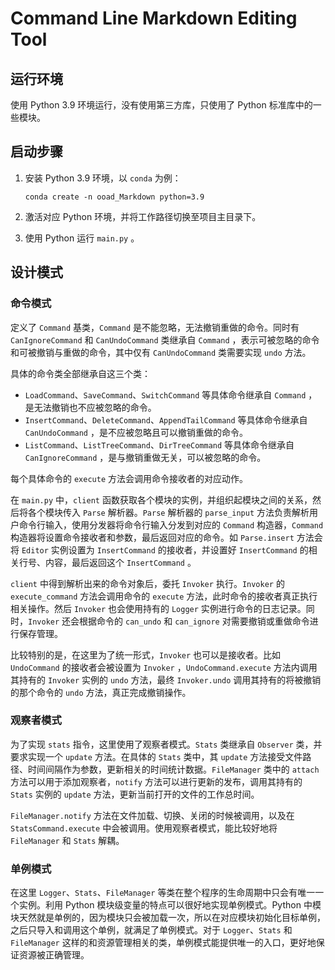 # Command Line Markdown Editing Tool

## 运行环境

使用 Python 3.9 环境运行，没有使用第三方库，只使用了 Python 标准库中的一些模块。

## 启动步骤

1. 安装 Python 3.9 环境，以 `conda` 为例：

   ```shell
   conda create -n ooad_Markdown python=3.9
   ```

2. 激活对应 Python 环境，并将工作路径切换至项目主目录下。

3. 使用 Python 运行 `main.py` 。

## 设计模式

### 命令模式

定义了 `Command` 基类，`Command` 是不能忽略，无法撤销重做的命令。同时有 `CanIgnoreCommand` 和 `CanUndoCommand` 类继承自 `Command` ，表示可被忽略的命令和可被撤销与重做的命令，其中仅有 `CanUndoCommand` 类需要实现 `undo` 方法。

具体的命令类全部继承自这三个类：

+ `LoadCommand`、`SaveCommand`、`SwitchCommand` 等具体命令继承自 `Command` ，是无法撤销也不应被忽略的命令。
+ `InsertCommand`、`DeleteCommand`、`AppendTailCommand` 等具体命令继承自 `CanUndoCommand` ，是不应被忽略且可以撤销重做的命令。
+ `ListCommand`、`ListTreeCommand`、`DirTreeCommand` 等具体命令继承自 `CanIgnoreCommand` ，是与撤销重做无关，可以被忽略的命令。

每个具体命令的 `execute` 方法会调用命令接收者的对应动作。

在 `main.py` 中，`client` 函数获取各个模块的实例，并组织起模块之间的关系，然后将各个模块传入 `Parse` 解析器。`Parse` 解析器的 `parse_input` 方法负责解析用户命令行输入，使用分发器将命令行输入分发到对应的 `Command` 构造器，`Command` 构造器将设置命令接收者和参数，最后返回对应的命令。如 `Parse.insert` 方法会将 `Editor` 实例设置为 `InsertCommand` 的接收者，并设置好 `InsertCommand` 的相关行号、内容，最后返回这个 `InsertCommand` 。

`client` 中得到解析出来的命令对象后，委托 `Invoker` 执行。`Invoker` 的 `execute_command` 方法会调用命令的 `execute` 方法，此时命令的接收者真正执行相关操作。然后 `Invoker` 也会使用持有的 `Logger` 实例进行命令的日志记录。同时，`Invoker` 还会根据命令的 `can_undo` 和 `can_ignore` 对需要撤销或重做命令进行保存管理。

比较特别的是，在这里为了统一形式，`Invoker` 也可以是接收者。比如 `UndoCommand` 的接收者会被设置为 `Invoker` ，`UndoCommand.execute` 方法内调用其持有的 `Invoker` 实例的 `undo` 方法，最终 `Invoker.undo` 调用其持有的将被撤销的那个命令的 `undo` 方法，真正完成撤销操作。

### 观察者模式

为了实现 `stats` 指令，这里使用了观察者模式。`Stats` 类继承自 `Observer` 类，并要求实现一个 `update` 方法。在具体的 `Stats` 类中，其 `update` 方法接受文件路径、时间间隔作为参数，更新相关的时间统计数据。`FileManager` 类中的 `attach` 方法可以用于添加观察者，`notify` 方法可以进行更新的发布，调用其持有的 `Stats` 实例的 `update` 方法，更新当前打开的文件的工作总时间。

`FileManager.notify` 方法在文件加载、切换、关闭的时候被调用，以及在 `StatsCommand.execute` 中会被调用。使用观察者模式，能比较好地将 `FileManager` 和 `Stats` 解耦。

### 单例模式

在这里 `Logger`、`Stats`、`FileManager` 等类在整个程序的生命周期中只会有唯一一个实例。利用 Python 模块级变量的特点可以很好地实现单例模式。Python 中模块天然就是单例的，因为模块只会被加载一次，所以在对应模块初始化目标单例，之后只导入和调用这个单例，就满足了单例模式。对于 `Logger`、`Stats` 和 `FileManager` 这样的和资源管理相关的类，单例模式能提供唯一的入口，更好地保证资源被正确管理。